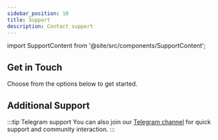 ```yaml
---
sidebar_position: 10
title: Support
description: Contact support
---
```

import SupportContent from '@site/src/components/SupportContent';

## Get in Touch

Choose from the options below to get started.

<SupportContent />

## Additional Support

:::tip Telegram support
You can also join our [Telegram channel](https://t.me/near_nearn) for quick support and community interaction.
:::
